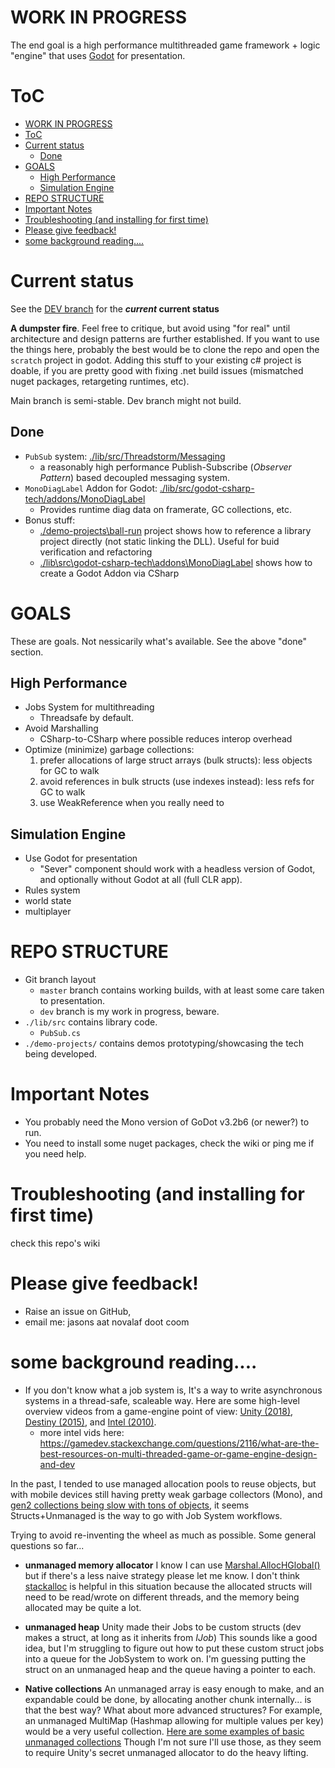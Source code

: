 # WORK IN PROGRESS
The end goal is a high performance multithreaded game framework + logic "engine" that uses [Godot](https://godotengine.org/) for presentation.


# ToC
- [WORK IN PROGRESS](#work-in-progress)
- [ToC](#toc)
- [Current status](#current-status)
  - [Done](#done)
- [GOALS](#goals)
  - [High Performance](#high-performance)
  - [Simulation Engine](#simulation-engine)
- [REPO STRUCTURE](#repo-structure)
- [Important Notes](#important-notes)
- [Troubleshooting (and installing for first time)](#troubleshooting-and-installing-for-first-time)
- [Please give feedback!](#please-give-feedback)
- [some background reading....](#some-background-reading)





# Current status
See the [DEV branch](../../tree/dev) for the ***current* current status**

**A dumpster fire**.  Feel free to critique, but avoid using "for real" until architecture and  design patterns are further established.  If you want to use the things here, probably the best would be to clone the repo and open the ```scratch``` project in godot.  Adding this stuff to your existing c# project is doable, if you are pretty good with fixing .net build issues (mismatched nuget packages, retargeting runtimes, etc). 

Main branch is semi-stable.  Dev branch might not build.  



## Done
- ```PubSub``` system:  [./lib/src/Threadstorm/Messaging](./lib/src/Threadstorm/Messaging) 
  - a reasonably high performance Publish-Subscribe (*Observer Pattern*) based decoupled messaging system.
- ```MonoDiagLabel``` Addon for Godot: [./lib/src/godot-csharp-tech/addons/MonoDiagLabel](./lib/src/godot-csharp-tech/addons/MonoDiagLabel)
  - Provides runtime diag data on framerate, GC collections, etc.
- Bonus stuff:
  - [./demo-projects\ball-run](./demo-projects\ball-run) project shows how to reference a library project directly (not static linking the DLL).   Useful for buid verification and refactoring
  - [./lib\src\godot-csharp-tech\addons\MonoDiagLabel](./lib\src\godot-csharp-tech\addons\MonoDiagLabel) shows how to create a Godot Addon via CSharp



GOALS
========
These are goals.  Not nessicarily what's available.  See the above "done" section.

High Performance
------------
- Jobs System for multithreading
  - Threadsafe by default.
- Avoid Marshalling
  - CSharp-to-CSharp where possible reduces interop overhead
- Optimize (minimize) garbage collections:
  1. prefer allocations of large struct arrays (bulk structs):  less objects for GC to walk
  2. avoid references in bulk structs   (use indexes instead): less refs for GC to walk
  3. use WeakReference<T> when you really need to

Simulation Engine
------------
- Use Godot for presentation
  - "Sever" component should work with a headless version of Godot, and optionally without Godot at all (full CLR app).
- Rules system
- world state
- multiplayer

REPO STRUCTURE
==============

- Git branch layout
   - ```master``` branch contains working builds, with at least some care taken to presentation.  
   - ```dev``` branch is my work in progress, beware.
- ```./lib/src``` contains library code. 
   - ```PubSub.cs``` 
- ```./demo-projects/``` contains demos prototyping/showcasing the tech being developed.



Important Notes
====
- You probably need the Mono version of GoDot v3.2b6 (or newer?) to run.
- You need to install some nuget packages, check the wiki or ping me if you need help.





Troubleshooting (and installing for first time)
====
check this repo's wiki


Please give feedback!
==============
- Raise an issue on GitHub,
- email me: jasons aat novalaf doot coom


# some background reading....

- If you don't know what a job system is, It's a way to write asynchronous systems in a thread-safe, scaleable way.  Here are some high-level overview videos from a game-engine point of view:  [Unity (2018)](https://youtu.be/kwnb9Clh2Is), [Destiny (2015)](https://www.gdcvault.com/play/1022164/Multithreading-the-Entire-Destiny), and [Intel (2010)](https://www.youtube.com/watch?v=1sAR3WHzJEM).
  - more intel vids here: https://gamedev.stackexchange.com/questions/2116/what-are-the-best-resources-on-multi-threaded-game-or-game-engine-design-and-dev

In the past, I tended to use managed allocation pools to reuse objects, but with mobile devices still having pretty weak garbage collectors (Mono), and [gen2 collections being slow with tons of objects](https://stackoverflow.com/a/15294458), it seems Structs+Unmanaged is the way to go with Job System workflows.

Trying to avoid re-inventing the wheel as much as possible.  Some general questions so far...

* **unmanaged memory allocator** I know I can use [Marshal.AllocHGlobal()](https://docs.microsoft.com/en-us/dotnet/api/system.runtime.interopservices.marshal.allochglobal?view=netframework-4.8) but if there's a less naive strategy please let me know.  I don't think [stackalloc](https://docs.microsoft.com/en-us/dotnet/csharp/language-reference/operators/stackalloc) is helpful in this situation because the allocated structs will need to be read/wrote on different threads, and the memory being allocated may be quite a lot.
* **unmanaged heap** Unity made their Jobs to be custom structs (dev makes a struct, at long as it inherits from *IJob*)  This sounds like a good idea, but I'm struggling to figure out how to put these custom struct jobs into a queue for the JobSystem to work on.  I'm guessing putting the struct on an unmanaged heap and the queue having a pointer to each.

* **Native collections**  An unmanaged array is easy enough to make, and an expandable could be done, by allocating another chunk internally... is that the best way?  What about more advanced structures?  For example, an unmanaged MultiMap (Hashmap allowing for multiple values per key) would be a very useful collection. [Here are some examples of basic unmanaged collections](https://github.com/jacksondunstan/NativeCollections) Though I'm not sure I'll use those, as they seem to require Unity's secret unmanaged allocator to do the heavy lifting.
